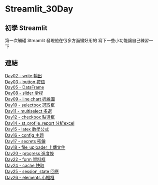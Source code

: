 # Streamlit_30Day
## 初學 Streamlit
第一次觸碰 Streamlit 發現他在很多方面蠻好用的
寫下一些小功能讓自己練習一下
## 連結
[Day02 - write 輸出](https://github.com/nigunosong88/Streamlit_30Day/tree/main/Day02)\
[Day03 - button 按鈕](https://github.com/nigunosong88/Streamlit_30Day/tree/main/Day03)\
[Day05 - DataFrame](https://github.com/nigunosong88/Streamlit_30Day/tree/main/Day05)\
[Day08 - slider 滑桿](https://github.com/nigunosong88/Streamlit_30Day/tree/main/Day08)\
[Day09 - line chart 折線圖](https://github.com/nigunosong88/Streamlit_30Day/tree/main/Day09)\
[Day10 - selectbox 選取框](https://github.com/nigunosong88/Streamlit_30Day/tree/main/Day10)\
[Day11 - multiselect 多選](https://github.com/nigunosong88/Streamlit_30Day/tree/main/Day11)\
[Day12 - checkbox 點選框](https://github.com/nigunosong88/Streamlit_30Day/tree/main/Day12)\
[Day14 - st_profile_report 分析excel](https://github.com/nigunosong88/Streamlit_30Day/tree/main/Day14)\
[Day15 - latex 數學公式](https://github.com/nigunosong88/Streamlit_30Day/tree/main/Day15)\
[Day16 - config 主題](https://github.com/nigunosong88/Streamlit_30Day/tree/main/Day16)\
[Day17 - secrets 密鑰](https://github.com/nigunosong88/Streamlit_30Day/tree/main/Day17)\
[Day18 - file_uploader 上傳文件](https://github.com/nigunosong88/Streamlit_30Day/tree/main/Day18)\
[Day20 - progress 進度條](https://github.com/nigunosong88/Streamlit_30Day/tree/main/Day20)\
[Day22 - form 資料框](https://github.com/nigunosong88/Streamlit_30Day/tree/main/Day22)\
[Day24 - cache 快取](https://github.com/nigunosong88/Streamlit_30Day/tree/main/Day24)\
[Day25 - session_state 回應](https://github.com/nigunosong88/Streamlit_30Day/tree/main/Day25)\
[Day26 - elements 小框框](https://github.com/nigunosong88/Streamlit_30Day/tree/main/Day26)
